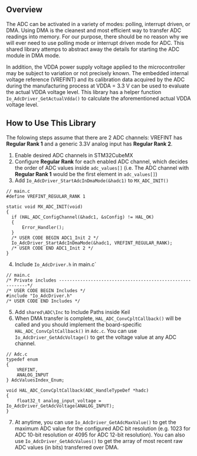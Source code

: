 ## Overview
The ADC can be activated in a variety of modes: polling, interrupt driven, or DMA. Using DMA is the cleanest and most efficient way to transfer ADC readings into memory. For our purpose, there should be no reason why we will ever need to use polling mode or interrupt driven mode for ADC. This shared library attemps to abstract away the details for starting the ADC module in DMA mode.

In addition, the VDDA power supply voltage applied to the microcontroller may be subject to variation or not precisely known. The embedded internal voltage reference (VREFINT) and its calibration data acquired by the ADC during the manufacturing process at VDDA = 3.3 V can be used to evaluate the actual VDDA voltage level. This library has a helper function `Io_AdcDriver_GetActualVdda()` to calculate the aforementioned actual VDDA voltage level.

## How to Use This Library
The folowing steps assume that there are 2 ADC channels: VREFINT has **Regular Rank 1** and a generic 3.3V analog input has **Regular Rank 2**.

1. Enable desired ADC channels in STM32CubeMX
2. Configure **Regular Rank** for each enabled ADC channel, which decides the order of ADC values inside `adc_values[]` (i.e. The ADC channel with **Regular Rank 1** would be the first element in `adc_values[]`)
3. Add `Io_AdcDriver_StartAdcInDmaMode(&hadc1)` to `MX_ADC_INIT()`
```
// main.c
#define VREFINT_REGULAR_RANK 1

static void MX_ADC_INIT(void)
{
  if (HAL_ADC_ConfigChannel(&hadc1, &sConfig) != HAL_OK)
  {
      Error_Handler();
  }
  /* USER CODE BEGIN ADC1_Init 2 */
  Io_AdcDriver_StartAdcInDmaMode(&hadc1, VREFINT_REGULAR_RANK);
  /* USER CODE END ADC1_Init 2 */
}
```
4. Include `Io_AdcDriver.h` in main.c`
```
// main.c
/* Private includes ----------------------------------------------------------*/
/* USER CODE BEGIN Includes */
#include "Io_AdcDriver.h"
/* USER CODE END Includes */

```
5. Add `shared\ADC\Inc` to Include Paths inside Keil
6. When DMA transfer is complete, `HAL_ADC_ConvCpltCallback()` will be called and you should implement the board-specific `HAL_ADC_ConvCpltCallback()` in `Adc.c`. You can use `Io_AdcDriver_GetAdcVoltage()` to get the voltage value at any ADC channel.
```
// Adc.c
typedef enum
{
    VREFINT,
    ANALOG_INPUT
} AdcValuesIndex_Enum;

void HAL_ADC_ConvCpltCallback(ADC_HandleTypeDef *hadc)
{
    float32_t analog_input_voltage = Io_AdcDriver_GetAdcVoltage(ANALOG_INPUT);
}
```
7. At anytime, you can use `Io_AdcDriver_GetAdcMaxValue()` to get the maximum ADC value for the configured ADC bit resolution (e.g. 1023 for ADC 10-bit resolution or 4095 for ADC 12-bit resolution). You can also use `Io_AdcDriver_GetAdcValues()` to get the array of most recent raw ADC values (in bits) transferred over DMA.

